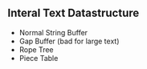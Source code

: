 

## Interal Text Datastructure
- Normal String Buffer
- Gap Buffer (bad for large text)
- Rope Tree
- Piece Table
